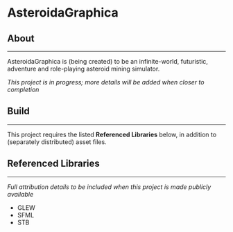 # AsteroidaGraphica
## About
--------------------

AsteroidaGraphica is (being created) to be an infinite-world, futuristic, adventure and role-playing asteroid mining simulator.

*This project is in progress; more details will be added when closer to completion*

## Build
--------
This project requires the listed **Referenced Libraries** below, in addition to (separately distributed) asset files.

## Referenced Libraries
---------------------
*Full attribution details to be included when this project is made publicly available*
* GLEW
* SFML
* STB